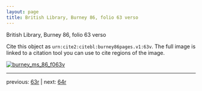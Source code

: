```yaml
---
layout: page
title: British Library, Burney 86, folio 63 verso
---
```


British Library, Burney 86, folio 63 verso

Cite this object as `urn:cite2:citebl:burney86pages.v1:63v`.  The full image is linked to a citation tool you can use to cite regions of the image.

[![burney_ms_86_f063v](http://www.homermultitext.org/iipsrv?IIIF=/project/homer/pyramidal/deepzoom/citebl/burney86imgs/v1/burney_ms_86_f063v.tif/full/800,/0/default.jpg)](http://www.homermultitext.org/ict2/?urn=urn:cite2:citebl:burney86imgs.v1:burney_ms_86_f063v) 

---

previous:  [63r](../63r/) | next: [64r](../64r/)
